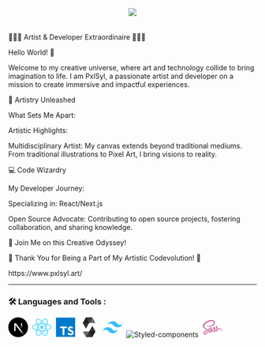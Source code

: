 <div id="header" align="center">
  <img src="https://media.giphy.com/media/3oEduXdm2gjnrsJBOo/giphy.gif" width="100"/>
</div>
<div>
<img src="https://komarev.com/ghpvc/?username=PxlSyl&style=flat-square&color=blue" alt=""/>
</div>
<p>👩‍🎨🚀 Artist & Developer Extraordinaire 🚀👨‍💻</p>
<p>Hello World! 👋</p>
<p>Welcome to my creative universe, where art and technology collide to bring imagination to life. I am PxlSyl, a passionate artist and developer on a mission to create immersive and impactful experiences.</p>

<p>🎨 Artistry Unleashed</p>
<p>What Sets Me Apart:</p>

<p>Artistic Highlights:</p>
<p>Multidisciplinary Artist: My canvas extends beyond traditional mediums. From traditional illustrations to Pixel Art, I bring visions to reality.</p>

<p>💻 Code Wizardry</p>
<p>My Developer Journey:</p>
<p>Specializing in: React/Next.js</p>
<p>Open Source Advocate: Contributing to open source projects, fostering collaboration, and sharing knowledge.</p>

<p>🚀 Join Me on this Creative Odyssey!</p>

<p>🌈 Thank You for Being a Part of My Artistic Codevolution! 🌌</p>
<p>https://www.pxlsyl.art/</p>

---

### :hammer_and_wrench: Languages and Tools :

<div>
<img src="https://github.com/devicons/devicon/blob/master/icons/nextjs/nextjs-original.svg" title="Next.js" alt="Next.js" width="40" height="40"/>&nbsp;
  <img src="https://github.com/devicons/devicon/blob/master/icons/react/react-original.svg" title="React.js" alt="React.js" width="40" height="40"/>&nbsp;
    <img src="https://github.com/devicons/devicon/blob/master/icons/typescript/typescript-plain.svg" title="Typescript" alt="Typescript" width="40" height="40"/>&nbsp;
    <img src="https://github.com/devicons/devicon/blob/master/icons/solidity/solidity-original.svg" title="Solidity" alt="Solidity" width="40" height="40"/>&nbsp;
  <img src="https://github.com/devicons/devicon/blob/master/icons/tailwindcss/tailwindcss-plain.svg" title="Tailwind" alt="Tailwind" width="40" height="40"/>&nbsp;
    <img src="https://github.com/styled-components/brand/blob/master/styled-components.svg" title="Styled-Components" alt="Styled-components" width="40" height="40"/>&nbsp;
   <img src="https://github.com/devicons/devicon/blob/master/icons/sass/sass-original.svg" title="Sass" alt="Sass" width="40" height="40"/>&nbsp;
</div>

<!--
**PxlSyl/PxlSyl** is a ✨ _special_ ✨ repository because its `README.md` (this file) appears on your GitHub profile.

Here are some ideas to get you started:

- 🔭 I’m currently working on ...
- 🌱 I’m currently learning ...
- 👯 I’m looking to collaborate on ...
- 🤔 I’m looking for help with ...
- 💬 Ask me about ...
- 📫 How to reach me: ...
- 😄 Pronouns: ...
- ⚡ Fun fact: ...
-->
